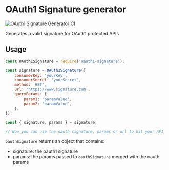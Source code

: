 # OAuth1 Signature generator

![OAuth1 Signature Generator CI](https://github.com/fernando-mf/oauth1-signature/workflows/OAuth1%20Signature%20Generator%20CI/badge.svg)

Generates a valid signature for OAuth1 protected APIs

## Usage

```javascript
const OAuth1Signature = require('oauth1-signature');

const signature = OAuth1Signature({
	consumerKey: 'yourKey',
	consumerSecret: 'yourSecret',
	method: 'GET',
	url: 'https://www.signature.com',
	queryParams: {
		param1: 'paramValue',
		param2: 'paramValue',
	},
});

const { signature, params } = signature;

// Now you can use the oauth signature, params or url to hit your API
```

`oauthSignature` returns an object that contains:

- signature: the oauth1 signature
- params: the params passed to `oauthSignature` merged with the oauth params
